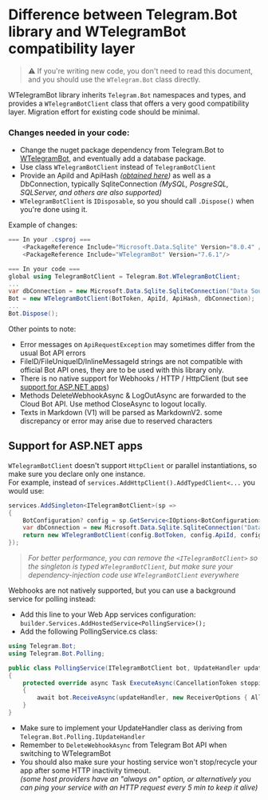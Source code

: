 ﻿# Difference between Telegram.Bot library and WTelegramBot compatibility layer

> ⚠️ If you're writing new code, you don't need to read this document, and you should use the `WTelegram.Bot` class directly.

WTelegramBot library inherits `Telegram.Bot` namespaces and types, and provides a `WTelegramBotClient` class that offers a very good compatibility layer.
Migration effort for existing code should be minimal.  

### Changes needed in your code:
- Change the nuget package dependency from Telegram.Bot to [WTelegramBot](https://www.nuget.org/packages/WTelegramBot),
  and eventually add a database package.
- Use class `WTelegramBotClient` instead of `TelegramBotClient`
- Provide an ApiId and ApiHash _([obtained here](https://my.telegram.org/apps))_
  as well as a DbConnection, typically SqliteConnection _(MySQL, PosgreSQL, SQLServer, and others are also supported)_
- `WTelegramBotClient` is `IDisposable`, so you should call `.Dispose()` when you're done using it.

Example of changes:
```csharp
=== In your .csproj ===
    <PackageReference Include="Microsoft.Data.Sqlite" Version="8.0.4" />
    <PackageReference Include="WTelegramBot" Version="7.6.1"/>

=== In your code ===
global using TelegramBotClient = Telegram.Bot.WTelegramBotClient;
...
var dbConnection = new Microsoft.Data.Sqlite.SqliteConnection("Data Source=WTelegramBot.sqlite");
Bot = new WTelegramBotClient(BotToken, ApiId, ApiHash, dbConnection);
...
Bot.Dispose();
```


Other points to note:
- Error messages on `ApiRequestException` may sometimes differ from the usual Bot API errors
- FileID/FileUniqueID/InlineMessageId strings are not compatible with official Bot API ones, they are to be used with this library only.
- There is no native support for Webhooks / HTTP / HttpClient (but see [support for ASP.NET apps](#support-for-aspnet-apps))
- Methods DeleteWebhookAsync & LogOutAsync are forwarded to the Cloud Bot API. Use method CloseAsync to logout locally.
- Texts in Markdown (V1) will be parsed as MarkdownV2. some discrepancy or error may arise due to reserved characters

## Support for ASP.NET apps

`WTelegramBotClient` doesn't support `HttpClient` or parallel instantiations,
so make sure you declare only one instance.  
For example, instead of `services.AddHttpClient().AddTypedClient<...` you would use:

```csharp
services.AddSingleton<ITelegramBotClient>(sp =>
{
    BotConfiguration? config = sp.GetService<IOptions<BotConfiguration>>()?.Value;
    var dbConnection = new Microsoft.Data.Sqlite.SqliteConnection("Data Source=WTelegramBot.sqlite");
    return new WTelegramBotClient(config.BotToken, config.ApiId, config.ApiHash, dbConnection);
});
```
>_For better performance, you can remove the `<ITelegramBotClient>` so the singleton is typed `WTelegramBotClient`, but make sure your dependency-injection code use `WTelegramBotClient` everywhere_

Webhooks are not natively supported, but you can use a background service for polling instead:
- Add this line to your Web App services configuration:  
  `builder.Services.AddHostedService<PollingService>();`
- Add the following PollingService.cs class:
```csharp
using Telegram.Bot;
using Telegram.Bot.Polling;

public class PollingService(ITelegramBotClient bot, UpdateHandler updateHandler) : BackgroundService
{
    protected override async Task ExecuteAsync(CancellationToken stoppingToken)
    {
        await bot.ReceiveAsync(updateHandler, new ReceiverOptions { AllowedUpdates = [], DropPendingUpdates = true }, stoppingToken);
    }
}
```
- Make sure to implement your UpdateHandler class as deriving from `Telegram.Bot.Polling.IUpdateHandler`
- Remember to `DeleteWebhookAsync` from Telegram Bot API when switching to WTelegramBot
- You should also make sure your hosting service won't stop/recycle your app after some HTTP inactivity timeout.  
_(some host providers have an "always on" option, or alternatively you can ping your service with an HTTP request every 5 min to keep it alive)_

